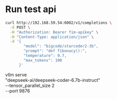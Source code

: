 # Run test api

```bash
curl http://192.168.59.54:6002/v1/completions \
  -X POST \
  -H "Authorization: Bearer fim-apikey" \
  -H "Content-Type: application/json" \
  -d '{
        "model": "bigcode/starcoder2-3b",
        "prompt": "def fibonacy():",
        "temperature": 0.7,
        "max_tokens": 100
      }'

```

vllm serve \
  "deepseek-ai/deepseek-coder-6.7b-instruct" \
  --tensor_parallel_size 2 \
  --port 9876


